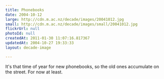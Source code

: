 ```yaml
---
title: Phonebooks
date: 2004-10-12
large: http://cdn.m.ac.nz/decade/images/20041012.jpg
small: http://cdn.m.ac.nz/decade/images/small/20041012.jpg
flickrUrl: null
photoId: null
createdAt: 2011-01-30 11:07:16.817367
updatedAt: 2004-10-27 19:33:33
layout: decade-image

---
```

It's that time of year for new phonebooks, so the old ones accumulate on the street. For now at least.
